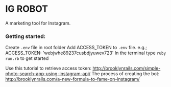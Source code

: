 IG ROBOT
========

A marketing tool for Instagram.

### Getting started: 
Create `.env` file in root folder
Add ACCESS_TOKEN to `.env` file. e.g.; ACCESS_TOKEN: 'webjwhe89237cusbdjyuwev723'
In the terminal type `ruby run.rb` to get started

Use this tutorial to retrieve access token: http://brooklynrails.com/simple-photo-search-app-using-instagram-api/
The process of creating the bot: http://brooklynrails.com/a-new-formula-to-fame-on-instagram/